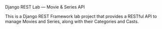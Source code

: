 Django REST Lab — Movie & Series API

This is a Django REST Framework lab project that provides a RESTful API to manage Movies and Series, along with their Categories and Casts.
